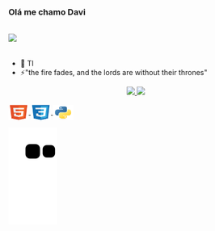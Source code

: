 ### Olá me chamo Davi
<br>

<div>
  <img width="800px" src="https://github.com/davibento18/davibento18/blob/1460505525_yhorm.gif">
</div>

<br>

- 🌱 TI
- ⚡"the fire fades, and the lords are without their thrones"


<div align="center">
  <a href="https://github.com/davibento18">
  <img height="180em" src="https://github-readme-stats.vercel.app/api?username=davibento18&show_icons=true&theme=dark&include_all_commits=true&count_private=true"/>
  <img height="180em" src="https://github-readme-stats.vercel.app/api/top-langs/?username=davibento18&layout=compact&langs_count=7&theme=dark"/>
</div>
<div style="display: inline_block"><br>
  <img align="center" alt="Rafa-HTML" height="30" width="40" src="https://raw.githubusercontent.com/devicons/devicon/master/icons/html5/html5-original.svg">
  <img align="center" alt="Rafa-CSS" height="30" width="40" src="https://raw.githubusercontent.com/devicons/devicon/master/icons/css3/css3-original.svg">
  <img align="center" alt="Rafa-Python" height="30" width="40" src="https://raw.githubusercontent.com/devicons/devicon/master/icons/python/python-original.svg">
</div>

 
<div> 

  ![Snake animation](https://github.com/rafaballerini/rafaballerini/blob/output/github-contribution-grid-snake.svg)
 
</div>
